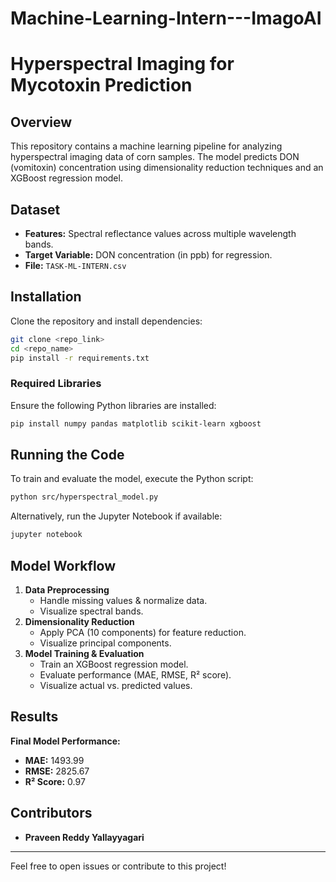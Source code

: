 # Machine-Learning-Intern---ImagoAI
# Hyperspectral Imaging for Mycotoxin Prediction

## Overview
This repository contains a machine learning pipeline for analyzing hyperspectral imaging data of corn samples. The model predicts DON (vomitoxin) concentration using dimensionality reduction techniques and an XGBoost regression model.

## Dataset
- **Features:** Spectral reflectance values across multiple wavelength bands.
- **Target Variable:** DON concentration (in ppb) for regression.
- **File:** `TASK-ML-INTERN.csv`

## Installation
Clone the repository and install dependencies:
```bash
git clone <repo_link>
cd <repo_name>
pip install -r requirements.txt
```

### Required Libraries
Ensure the following Python libraries are installed:
```bash
pip install numpy pandas matplotlib scikit-learn xgboost
```

## Running the Code
To train and evaluate the model, execute the Python script:
```bash
python src/hyperspectral_model.py
```

Alternatively, run the Jupyter Notebook if available:
```bash
jupyter notebook
```

## Model Workflow
1. **Data Preprocessing**
   - Handle missing values & normalize data.
   - Visualize spectral bands.
2. **Dimensionality Reduction**
   - Apply PCA (10 components) for feature reduction.
   - Visualize principal components.
3. **Model Training & Evaluation**
   - Train an XGBoost regression model.
   - Evaluate performance (MAE, RMSE, R² score).
   - Visualize actual vs. predicted values.

## Results
**Final Model Performance:**
- **MAE:** 1493.99
- **RMSE:** 2825.67
- **R² Score:** 0.97

## Contributors
- **Praveen Reddy Yallayyagari**

---
Feel free to open issues or contribute to this project!

